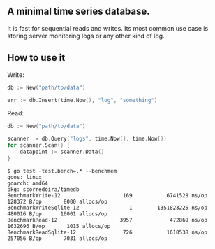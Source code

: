 ## A minimal time series database.

It is fast for sequential reads and writes. Its most common use case is storing
server monitoring logs or any other kind of log.

## How to use it

Write:

```go
db := New("path/to/data")

err := db.Insert(time.Now(), "log", "something")
```
	
Read:

```go
db := New("path/to/data")

scanner := db.Query("logs", time.Now(), time.Now())	
for scanner.Scan() {
	datapoint := scanner.Data()
}	
```
	

	$ go test -test.bench=.* --benchmem
	goos: linux
	goarch: amd64
	pkg: scorredoira/timedb
	BenchmarkWrite-12                    169           6741528 ns/op          128372 B/op       8000 allocs/op
	BenchmarkWriteSqlite-12                1        1351823225 ns/op          480016 B/op      16001 allocs/op
	BenchmarkRead-12                    3957            472869 ns/op         1632696 B/op       1015 allocs/op
	BenchmarkReadSqlite-12               726           1618538 ns/op          257056 B/op       7031 allocs/op